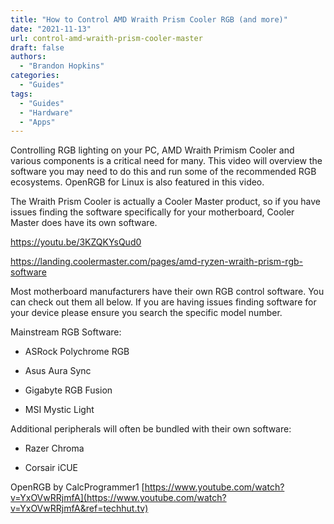 ```yaml
---
title: "How to Control AMD Wraith Prism Cooler RGB (and more)"
date: "2021-11-13"
url: control-amd-wraith-prism-cooler-master
draft: false
authors:
  - "Brandon Hopkins"
categories:
  - "Guides"
tags:
  - "Guides"
  - "Hardware"
  - "Apps"
---
```


Controlling RGB lighting on your PC, AMD Wraith Primism Cooler and various components is a critical need for many. This video will overview the software you may need to do this and run some of the recommended RGB ecosystems. OpenRGB for Linux is also featured in this video.

The Wraith Prism Cooler is actually a Cooler Master product, so if you have issues finding the software specifically for your motherboard, Cooler Master does have its own software.

https://youtu.be/3KZQKYsQud0

https://landing.coolermaster.com/pages/amd-ryzen-wraith-prism-rgb-software

Most motherboard manufacturers have their own RGB control software. You can check out them all below. If you are having issues finding software for your device please ensure you search the specific model number.

Mainstream RGB Software:

- ASRock Polychrome RGB

- Asus Aura Sync

- Gigabyte RGB Fusion

- MSI Mystic Light

Additional peripherals will often be bundled with their own software:

- Razer Chroma

- Corsair iCUE

OpenRGB by CalcProgrammer1 [https://www.youtube.com/watch?v=YxOVwRRjmfA](https://www.youtube.com/watch?v=YxOVwRRjmfA&ref=techhut.tv)
